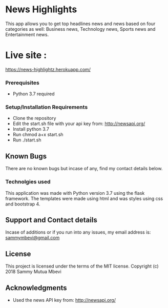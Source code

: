  # News Highlights
 
 This app allows you to get top headlines news and news based on four categories as well: Business news, Technology news, Sports news and Entertainment news.
 
 # Live site : 
 https://news-highlightz.herokuapp.com/
 
 
 ### Prerequisites
 - Python 3.7 required
 
 ### Setup/Installation Requirements
 
 - Clone the repository
 - Edit the start.sh file with your api key from: http://newsapi.org/
 - Install python 3.7
 - Run chmod a+x start.sh
 - Run ./start.sh
 
 ## Known Bugs
  There are no known bugs but incase of any, find my contact details below.
 
 ### Technolgies used
 
 This application was made with Python version 3.7 using the flask framework.
 The templates were made using html and was styles using css and bootstrap 4.
 
 ## Support and Contact details
 
 Incase of additions or if you run into any issues, my email address is: sammymbevi@gmail.com
 
 ## License
 
 This project is licensed under the terms of the MIT license. Copyright (c) 2018 Sammy Mutua Mbevi
 
 ## Acknowledgments
 
 * Used the news API key from: http://newsapi.org/
